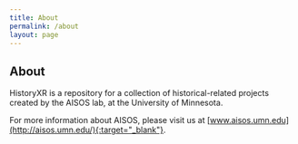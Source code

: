 ```yaml
---
title: About
permalink: /about
layout: page
---
```


## About

HistoryXR is a repository for a collection of historical-related projects created by the AISOS lab, at the University of Minnesota.

For more information about AISOS, please visit us at [www.aisos.umn.edu](http://aisos.umn.edu/){:target="_blank"}.
